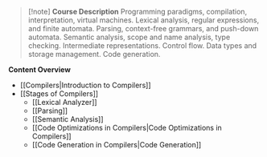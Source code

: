 > [!note] **Course Description**
> Programming paradigms, compilation, interpretation, virtual machines. Lexical analysis, regular expressions, and finite automata. Parsing, context-free grammars, and push-down automata. Semantic analysis, scope and name analysis, type checking. Intermediate representations. Control flow. Data types and storage management. Code generation. 

**Content Overview**
- [[Compilers|Introduction to Compilers]]
- [[Stages of Compilers]]
	- [[Lexical Analyzer]]
	- [[Parsing]]
	- [[Semantic Analysis]]
	- [[Code Optimizations in Compilers|Code Optimizations in Compilers]]
	- [[Code Generation in Compilers|Code Generation]]

